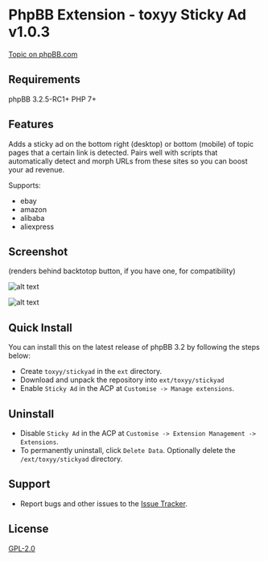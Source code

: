 # PhpBB Extension - toxyy Sticky Ad v1.0.3

[Topic on phpBB.com](https://www.phpbb.com/community/viewtopic.php?f=456&t=2511156)

## Requirements

phpBB 3.2.5-RC1+ PHP 7+

## Features

Adds a sticky ad on the bottom right (desktop) or bottom (mobile) of topic pages that a certain link is detected.
Pairs well with scripts that automatically detect and morph URLs from these sites so you can boost your ad revenue.

Supports:
* ebay
* amazon
* alibaba
* aliexpress

## Screenshot

(renders behind backtotop button, if you have one, for compatibility)

![alt text](https://i.snag.gy/YEbn32.jpg)

![alt text](https://i.snag.gy/wDr1xp.jpg)

## Quick Install

You can install this on the latest release of phpBB 3.2 by following the steps below:

* Create `toxyy/stickyad` in the `ext` directory.
* Download and unpack the repository into `ext/toxyy/stickyad`
* Enable `Sticky Ad` in the ACP at `Customise -> Manage extensions`.

## Uninstall

* Disable `Sticky Ad` in the ACP at `Customise -> Extension Management -> Extensions`.
* To permanently uninstall, click `Delete Data`. Optionally delete the `/ext/toxyy/stickyad` directory.

## Support

* Report bugs and other issues to the [Issue Tracker](https://github.com/toxyy/stickyad/issues).

## License

[GPL-2.0](license.txt)
